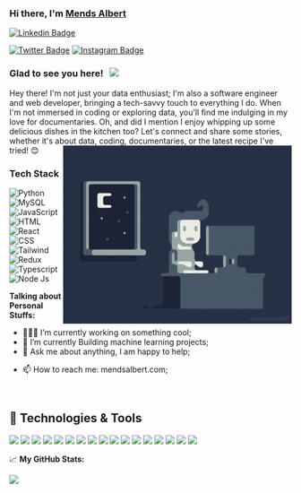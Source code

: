 ### Hi there, I'm <a href="https://mendsalbert.netlify.app" target="_blank">Mends Albert</a>


[![Linkedin Badge](https://img.shields.io/badge/-LinkedIn-0e76a8?style=flat-square&logo=Linkedin&logoColor=white)](https://www.linkedin.com/in/mends-albert/)
<!-- [![Website Badge](https://img.shields.io/badge/Website-3b5998?style=flat-square&logo=google-chrome&logoColor=white)](https://mendsalbert-liart.vercel.app) -->
[![Twitter Badge](https://img.shields.io/badge/-Twitter-00acee?style=flat-square&logo=Twitter&logoColor=white)](https://twitter.com/mendsalbert)
[![Instagram Badge](https://img.shields.io/badge/-Instagram-e4405f?style=flat-square&logo=Instagram&logoColor=white)](https://instagram.com/mendsalbert_/)



### Glad to see you here! &nbsp; ![](https://visitor-badge.glitch.me/badge?page_id=mendsalbert.mendsalbert)

Hey there! I'm not just your data enthusiast; I'm also a software engineer and web developer, bringing a tech-savvy touch to everything I do. When I'm not immersed in coding or exploring data, you'll find me indulging in my love for documentaries. Oh, and did I mention I enjoy whipping up some delicious dishes in the kitchen too? Let's connect and share some stories, whether it's about data, coding, documentaries, or the latest recipe I've tried! 😊
<img align="right" alt="GIF" src="https://github.com/mendsalbert/mendsalbert/blob/main/coding.gif?raw=true" width="408" height="318" />
  
### Tech Stack
![Python](https://img.shields.io/badge/python-3670A0?style=for-the-badge&logo=python&logoColor=ffdd54)
![MySQL](https://img.shields.io/badge/mysql-%2300f.svg?style=for-the-badge&logo=mysql&logoColor=white)
![JavaScript](https://img.shields.io/badge/-javascript-F7DF1E?&style=for-the-badge&logo=javascript&logoColor=black)
![HTML](https://img.shields.io/badge/HTML5-E34F26?style=for-the-badge&logo=html5&logoColor=white) 
![React](https://img.shields.io/badge/-ReactJS-grey?&style=for-the-badge&logo=react&logoColor=61DAFB)
![CSS](https://img.shields.io/badge/-css3-1572B6?&style=for-the-badge&logo=css3&logoColor=white)
![Tailwind](https://img.shields.io/badge/Tailwind-38B2AC?style=for-the-badge&logo=tailwind-css&logoColor=white)
![Redux](https://img.shields.io/badge/Redux-593D88?style=for-the-badge&logo=redux&logoColor=white)
![Typescript](https://img.shields.io/badge/TypeScript-007ACC?style=for-the-badge&logo=typescript&logoColor=white)
![Node Js](https://img.shields.io/badge/Node.js-43853D?style=for-the-badge&logo=node.js&logoColor=white)


**Talking about Personal Stuffs:**

- 👨🏻‍💻 I’m currently working on something cool;
- 🚀 I’m currently Building machine learning projects;
- 💬 Ask me about anything, I am happy to help;
<!-- - 📝 I regulary write articles on [blog.mendsalbert.com](https://mendsalbert-liart.vercel.app/blog); -->
- 📫 How to reach me: mendsalbert.com;
<!-- - 📝 [Resume](https://mendsalbert.com). -->

</br>

## 🔧 Technologies & Tools
![](https://img.shields.io/badge/OS-Windows-informational?style=flat&logo=windows&logoColor=white&color=2bbc8a)
![](https://img.shields.io/badge/Editor-Visual_Code-informational?style=flat&logo=visualstudiocode&logoColor=white&color=2bbc8a)
![](https://img.shields.io/badge/Editor-Visual-Code-informational?style=flat&logo=visualstudiocode-idea&logoColor=white&color=2bbc8a)
![](https://img.shields.io/badge/Code-JavaScript-informational?style=flat&logo=javascript&logoColor=white&color=2bbc8a)
![](https://img.shields.io/badge/Code-NodeJs-informational?style=flat&logo=nodedotjs&logoColor=white&color=2bbc8a)
![](https://img.shields.io/badge/Code-ExpreesJs-informational?style=flat&logo=express&logoColor=white&color=2bbc8a)
![](https://img.shields.io/badge/Code-ReactJs-informational?style=flat&logo=react&logoColor=white&color=2bbc8a)
![](https://img.shields.io/badge/Code-Python-informational?style=flat&logo=python&logoColor=white&color=2bbc8a)
![](https://img.shields.io/badge/Code-Nextjs-informational?style=flat&logo=nextdotjs&logoColor=white&color=2bbc8a)
![](https://img.shields.io/badge/Code-C++-informational?style=flat&logo=cplusplus&logoColor=white&color=2bbc8a)
![](https://img.shields.io/badge/Shell-Bash-informational?style=flat&logo=gnu-bash&logoColor=white&color=2bbc8a)
![](https://img.shields.io/badge/Tools-Mongodb-informational?style=flat&logo=mongodb&logoColor=white&color=2bbc8a)
![](https://img.shields.io/badge/Tools-Figma-informational?style=flat&logo=figma&logoColor=white&color=2bbc8a)
![](https://img.shields.io/badge/Tools-Docker-informational?style=flat&logo=docker&logoColor=white&color=2bbc8a)
![](https://img.shields.io/badge/Tools-Kubernetes-informational?style=flat&logo=kubernetes&logoColor=white&color=2bbc8a)
![](https://img.shields.io/badge/Tools-Red_Hat_OpenShift-informational?style=flat&logo=red-hat-open-shift&logoColor=white&color=2bbc8a)
![](https://img.shields.io/badge/Cloud-AWS-informational?style=flat&logo=amazonaws&logoColor=white&color=2bbc8a)

📈 **My GitHub Stats:**

<p>
  <img height="180em" src="https://github-readme-stats.vercel.app/api?username=mendsalbert&show_icons=true&hide_border=true&&count_private=true&include_all_commits=true" />
  <img height="180em" src="https://github-readme-stats.vercel.app/api/top-langs/?username=mendsalbert&exclude_repo=K

</p>


